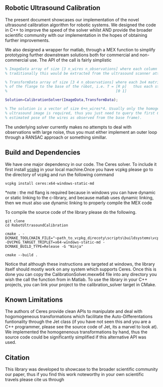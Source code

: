 ## Robotic Ultrasound Calibration

The present document showcases our implementation of the novel ultrasound calibration algorithm for robotic systems. We designed the code in C++ to improve the speed of the solver whilst AND provide the broader scientific community with our implementation in the hopes of obtaining further improvements. 

We also designed a wrapper for matlab, through a MEX function to simplify prototyping further downstream solutions both for commercial and non-commercial use. The API of the call is fairly simplistic

```matlab
% ImageData array of size [3 n_wires n_observations] where each column represents the position of the wire in the image frame 
% traditionally this would be extracted from the ultrasound scanner attached to the flange of the robot

% TransformData array of size [3 4 n_observations] where each 3x4 matrix corresponds to the sub-matrix of the homogenenous transformation
% of the flange to the base of the robot, i.e. T = [R p]   thus each stacked transform is just T_stack = [R p]
%                                                  [0 1]

Solution=CalibrationSolver(ImageData,TransformData);

% The solution is a vector of size 6+n_wires*4. Usually only the homogenenous transformation between the flange and the origin of the 
% ultrasound image is required, thus you just need to query the first 6 elements of the solution (the remaining ones correspond to the 
% estimated pose of the wires as observed from the base frame). 
```

The underlying solver currently makes no attempts to deal with observations with large noise, thus you must either implement an outer loop
through a RANSAC approach or something simillar.

## Build and Dependencies

We have one major dependency in our code. The Ceres solver. To include it first install [vcpkg](https://vcpkg.io/en/) in your local machine.Once you have vcpkg please go to the directory of vcpkg and run the following command 

```
vcpkg install ceres:x64-windows-static-md
```

*note : the md flang is required because in windows you can have dynamic or static linking to the c-library, and because matlab uses dynamic linking, then we must also use dynamic linking to properly compile the MEX code

To compile the source code of the library please do the following. 

```
git clone 
cd RobotUltrasoundCalibration

cmake . -DCMAKE_TOOLCHAIN_FILE="~path_to_vcpkg_direcoty\scripts\buildsystems\vcpkg.cmake" -DVCPKG_TARGET_TRIPLET=x64-windows-static-md -DCMAKE_BUILD_TYPE=Release -G "Ninja"

cmake --build .
```

Notice that although these instructions are targeted at windows, the library itself should mostly work on any system which supports Ceres. Once this is done you can copy the CalibrationSolver.mexw64 file into any directory you wish the call the function from in Matlab. To use the library in your C++ projects, you can link your project to the calibration_solver target in CMake. 

## Known Limitations

The authors of Ceres provide clean APIs to manipulate and deal with hogomogeneous transformations which facilitate the Auto-Differentations funtionality through the Jet class (if you have not seen this and you are a C++ programmer, please see the source code of Jet, its a marvel to look at). We implemented the homogenenous transformations by hand, thus the source code could be significantly simplified if this alternative API was used. 

## Citation

This library was developed to showcase to the broader scientific community our paper, thus if you find this work noteworthy in your own scientific travels please cite us through


